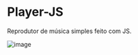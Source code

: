 # Player-JS
Reprodutor de música simples feito com JS.

![image](https://user-images.githubusercontent.com/87030375/176979170-3dd3b793-093e-441e-a4d1-b030160943ed.png)
